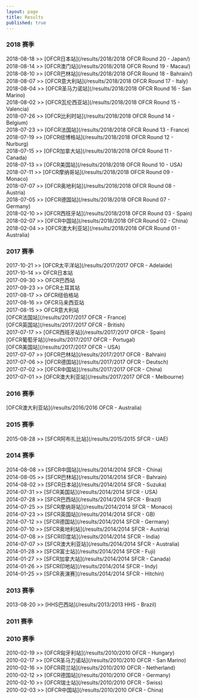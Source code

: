 ```yaml
---
layout: page
title: Results
published: true
---
```

### 2018 赛季  
2018-08-18 >> [OFCR日本站](/results/2018/2018 OFCR Round 20 - Japan/)  
2018-08-14 >> [OFCR澳门站](/results/2018/2018 OFCR Round 19 - Macau/)  
2018-08-10 >> [OFCR巴林站](/results/2018/2018 OFCR Round 18 - Bahrain/)  
2018-08-07 >> [OFCR意大利站](/results/2018/2018 OFCR Round 17 - Italy)  
2018-08-04 >> [OFCR圣马力诺站](/results/2018/2018 OFCR Round 16 - San Marino)  
2018-08-02 >> [OFCR瓦伦西亚站](/results/2018/2018 OFCR Round 15 - Valencia)  
2018-07-26 >> [OFCR比利时站](/results/2018/2018 OFCR Round 14 - Belgium)  
2018-07-23 >> [OFCR法国站](/results/2018/2018 OFCR Round 13 - France)  
2018-07-19 >> [OFCR纽博格站](/results/2018/2018 OFCR Round 12 - Nurburg)  
2018-07-15 >> [OFCR加拿大站](/results/2018/2018 OFCR Round 11 - Canada)  
2018-07-13 >> [OFCR美国站](/results/2018/2018 OFCR Round 10 - USA)  
2018-07-11 >> [OFCR摩纳哥站](/results/2018/2018 OFCR Round 09 - Monaco)  
2018-07-07 >> [OFCR奥地利站](/results/2018/2018 OFCR Round 08 - Austria)  
2018-07-05 >> [OFCR德国站](/results/2018/2018 OFCR Round 07 - Germany)  
2018-02-10 >> [OFCR西班牙站](/results/2018/2018 OFCR Round 03 - Spain)  
2018-02-07 >> [OFCR中国站](/results/2018/2018 OFCR Round 02 - China)  
2018-02-04 >> [OFCR澳大利亚站](/results/2018/2018 OFCR Round 01 - Australia)  
  
### 2017 赛季  
2017-10-21 >> [OFCR太平洋站](/results/2017/2017 OFCR - Adelaide)  
2017-10-14 >> OFCR日本站  
2017-09-30 >> OFCR巴西站  
2017-09-23 >> OFCR土耳其站  
2017-08-17 >> OFCR纽伯格站  
2017-08-16 >> OFCR马来西亚站  
2017-08-15 >> OFCR意大利站  
[OFCR法国站](/results/2017/2017 OFCR - France)  
[OFCR英国站](/results/2017/2017 OFCR - British)  
2017-07-17 >> [OFCR西班牙站](/results/2017/2017 OFCR - Spain)  
[OFCR葡萄牙站](/results/2017/2017 OFCR - Portugal)  
[OFCR美国站](/results/2017/2017 OFCR - USA)  
2017-07-07 >> [OFCR巴林站](/results/2017/2017 OFCR - Bahrain)  
2017-07-06 >> [OFCR德国站](/results/2017/2017 OFCR - Deutsch)  
2017-07-02 >> [OFCR中国站](/results/2017/2017 OFCR - China)  
2017-07-01 >> [OFCR澳大利亚站](/results/2017/2017 OFCR - Melbourne)  
### 2016 赛季  
[OFCR澳大利亚站](/results/2016/2016 OFCR - Australia)  
### 2015 赛季  
2015-08-28 >> [SFCR阿布扎比站](/results/2015/2015 SFCR - UAE)
### 2014 赛季  
2014-08-08 >> [SFCR中国站](/results/2014/2014 SFCR - China)  
2014-08-05 >> [SFCR巴林站](/results/2014/2014 SFCR - Bahrain)  
2014-08-02 >> [SFCR日本站](/results/2014/2014 SFCR - Suzuka)  
2014-07-31 >> [SFCR美国站](/results/2014/2014 SFCR - USA)  
2014-07-28 >> [SFCR巴西站](/results/2014/2014 SFCR - Brazil)  
2014-07-25 >> [SFCR摩纳哥站](/results/2014/2014 SFCR - Monaco)  
2014-07-23 >> [SFCR英国站](/results/2014/2014 SFCR - GB)  
2014-07-12 >> [SFCR德国站](/results/2014/2014 SFCR - Germany)  
2014-07-10 >> [SFCR奥地利站](/results/2014/2014 SFCR - Austria)  
2014-07-08 >> [SFCR印度站](/results/2014/2014 SFCR - India)  
2014-07-07 >> [SFCR澳大利亚站](/results/2014/2014 SFCR - Australia)  
2014-01-28 >> [SFCR富士站](/results/2014/2014 SFCR - Fuji)  
2014-01-27 >> [SFCR加拿大站](/results/2014/2014 SFCR - Canada)  
2014-01-26 >> [SFCR印地站](/results/2014/2014 SFCR - Indy)  
2014-01-25 >> [SFCR表演赛](/results/2014/2014 SFCR - Hitchin)  

### 2013 赛季  
2013-08-20 >> [HHS巴西站](/results/2013/2013 HHS - Brazil)  

### 2011 赛季

### 2010 赛季  
2010-02-19 >> [OFCR匈牙利站](/results/2010/2010 OFCR - Hungary)  
2010-02-17 >> [OFCR圣马力诺站](/results/2010/2010 OFCR - San Marino)  
2010-02-16 >> [OFCR荷兰站](/results/2010/2010 OFCR - Netherland)  
2010-02-12 >> [OFCR德国站](/results/2010/2010 OFCR - Germany)  
2010-02-10 >> [OFCR瑞士站](/results/2010/2010 OFCR - Swiss)  
2010-02-03 >> [OFCR中国站](/results/2010/2010 OFCR - China)   
